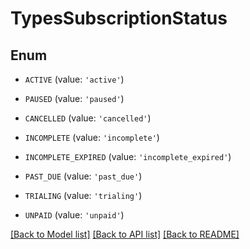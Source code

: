 # TypesSubscriptionStatus


## Enum

* `ACTIVE` (value: `'active'`)

* `PAUSED` (value: `'paused'`)

* `CANCELLED` (value: `'cancelled'`)

* `INCOMPLETE` (value: `'incomplete'`)

* `INCOMPLETE_EXPIRED` (value: `'incomplete_expired'`)

* `PAST_DUE` (value: `'past_due'`)

* `TRIALING` (value: `'trialing'`)

* `UNPAID` (value: `'unpaid'`)

[[Back to Model list]](../README.md#documentation-for-models) [[Back to API list]](../README.md#documentation-for-api-endpoints) [[Back to README]](../README.md)


